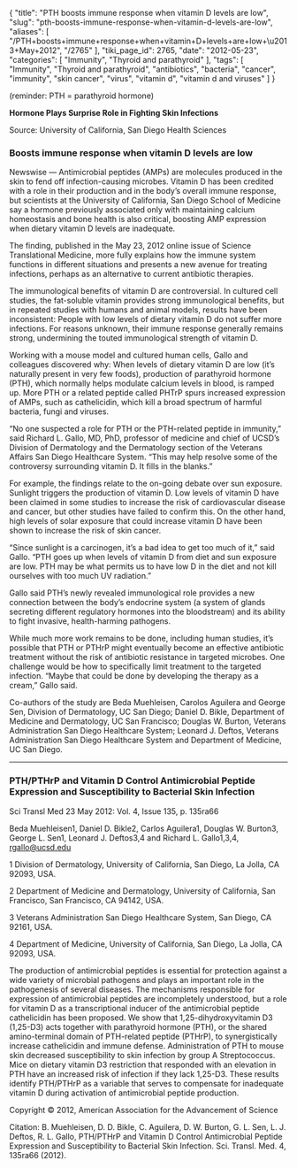 {
    "title": "PTH boosts immune response when vitamin D levels are low",
    "slug": "pth-boosts-immune-response-when-vitamin-d-levels-are-low",
    "aliases": [
        "/PTH+boosts+immune+response+when+vitamin+D+levels+are+low+\u2013+May+2012",
        "/2765"
    ],
    "tiki_page_id": 2765,
    "date": "2012-05-23",
    "categories": [
        "Immunity",
        "Thyroid and parathyroid"
    ],
    "tags": [
        "Immunity",
        "Thyroid and parathyroid",
        "antibiotics",
        "bacteria",
        "cancer",
        "immunity",
        "skin cancer",
        "virus",
        "vitamin d",
        "vitamin d and viruses"
    ]
}


(reminder: PTH = parathyroid hormone)

 **Hormone Plays Surprise Role in Fighting Skin Infections** 

Source: University of California, San Diego Health Sciences

### Boosts immune response when vitamin D levels are low

Newswise — Antimicrobial peptides (AMPs) are molecules produced in the skin to fend off infection-causing microbes. Vitamin D has been credited with a role in their production and in the body’s overall immune response, but scientists at the University of California, San Diego School of Medicine say a hormone previously associated only with maintaining calcium homeostasis and bone health is also critical, boosting AMP expression when dietary vitamin D levels are inadequate.

The finding, published in the May 23, 2012 online issue of Science Translational Medicine, more fully explains how the immune system functions in different situations and presents a new avenue for treating infections, perhaps as an alternative to current antibiotic therapies.

The immunological benefits of vitamin D are controversial. In cultured cell studies, the fat-soluble vitamin provides strong immunological benefits, but in repeated studies with humans and animal models, results have been inconsistent: People with low levels of dietary vitamin D do not suffer more infections. For reasons unknown, their immune response generally remains strong, undermining the touted immunological strength of vitamin D.

Working with a mouse model and cultured human cells, Gallo and colleagues discovered why: When levels of dietary vitamin D are low (it’s naturally present in very few foods), production of parathyroid hormone (PTH), which normally helps modulate calcium levels in blood, is ramped up. More PTH or a related peptide called PHTrP spurs increased expression of AMPs, such as cathelicidin, which kill a broad spectrum of harmful bacteria, fungi and viruses.

“No one suspected a role for PTH or the PTH-related peptide in immunity,” said Richard L. Gallo, MD, PhD, professor of medicine and chief of UCSD’s Division of Dermatology and the Dermatology section of the Veterans Affairs San Diego Healthcare System. “This may help resolve some of the controversy surrounding vitamin D. It fills in the blanks.”

For example, the findings relate to the on-going debate over sun exposure. Sunlight triggers the production of vitamin D. Low levels of vitamin D have been claimed in some studies to increase the risk of cardiovascular disease and cancer, but other studies have failed to confirm this. On the other hand, high levels of solar exposure that could increase vitamin D have been shown to increase the risk of skin cancer.

“Since sunlight is a carcinogen, it’s a bad idea to get too much of it,” said Gallo. “PTH goes up when levels of vitamin D from diet and sun exposure are low. PTH may be what permits us to have low D in the diet and not kill ourselves with too much UV radiation.”

Gallo said PTH’s newly revealed immunological role provides a new connection between the body’s endocrine system (a system of glands secreting different regulatory hormones into the bloodstream) and its ability to fight invasive, health-harming pathogens.

While much more work remains to be done, including human studies, it’s possible that PTH or PTHrP might eventually become an effective antibiotic treatment without the risk of antibiotic resistance in targeted microbes. One challenge would be how to specifically limit treatment to the targeted infection. “Maybe that could be done by developing the therapy as a cream,” Gallo said.

Co-authors of the study are Beda Muehleisen, Carolos Aguilera and George Sen, Division of Dermatology, UC San Diego; Daniel D. Bikle, Department of Medicine and Dermatology, UC San Francisco; Douglas W. Burton, Veterans Administration San Diego Healthcare System; Leonard J. Deftos, Veterans Administration San Diego Healthcare System and Department of Medicine, UC San Diego.

---

### PTH/PTHrP and Vitamin D Control Antimicrobial Peptide Expression and Susceptibility to Bacterial Skin Infection

Sci Transl Med 23 May 2012: Vol. 4, Issue 135, p. 135ra66 

Beda Muehleisen1, Daniel D. Bikle2, Carlos Aguilera1, Douglas W. Burton3, George L. Sen1, Leonard J. Deftos3,4 and Richard L. Gallo1,3,4, rgallo@ucsd.edu

1 Division of Dermatology, University of California, San Diego, La Jolla, CA 92093, USA.

2 Department of Medicine and Dermatology, University of California, San Francisco, San Francisco, CA 94142, USA.

3 Veterans Administration San Diego Healthcare System, San Diego, CA 92161, USA.

4 Department of Medicine, University of California, San Diego, La Jolla, CA 92093, USA.

The production of antimicrobial peptides is essential for protection against a wide variety of microbial pathogens and plays an important role in the pathogenesis of several diseases. The mechanisms responsible for expression of antimicrobial peptides are incompletely understood, but a role for vitamin D as a transcriptional inducer of the antimicrobial peptide cathelicidin has been proposed. We show that 1,25-dihydroxyvitamin D3 (1,25-D3) acts together with parathyroid hormone (PTH), or the shared amino-terminal domain of PTH-related peptide (PTHrP), to synergistically increase cathelicidin and immune defense. Administration of PTH to mouse skin decreased susceptibility to skin infection by group A Streptococcus. Mice on dietary vitamin D3 restriction that responded with an elevation in PTH have an increased risk of infection if they lack 1,25-D3. These results identify PTH/PTHrP as a variable that serves to compensate for inadequate vitamin D during activation of antimicrobial peptide production.

Copyright © 2012, American Association for the Advancement of Science

Citation: B. Muehleisen, D. D. Bikle, C. Aguilera, D. W. Burton, G. L. Sen, L. J. Deftos, R. L. Gallo, PTH/PTHrP and Vitamin D Control Antimicrobial Peptide Expression and Susceptibility to Bacterial Skin Infection. Sci. Transl. Med. 4, 135ra66 (2012).